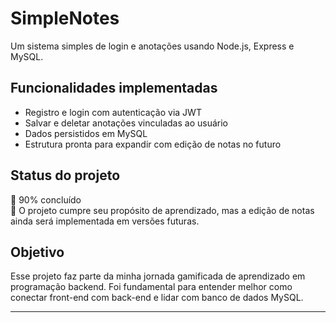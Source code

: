 # SimpleNotes

Um sistema simples de login e anotações usando Node.js, Express e MySQL.

## Funcionalidades implementadas

- Registro e login com autenticação via JWT
- Salvar e deletar anotações vinculadas ao usuário
- Dados persistidos em MySQL
- Estrutura pronta para expandir com edição de notas no futuro

## Status do projeto

🚧 90% concluído  
📌 O projeto cumpre seu propósito de aprendizado, mas a edição de notas ainda será implementada em versões futuras.

## Objetivo

Esse projeto faz parte da minha jornada gamificada de aprendizado em programação backend. Foi fundamental para entender melhor como conectar front-end com back-end e lidar com banco de dados MySQL.

---

